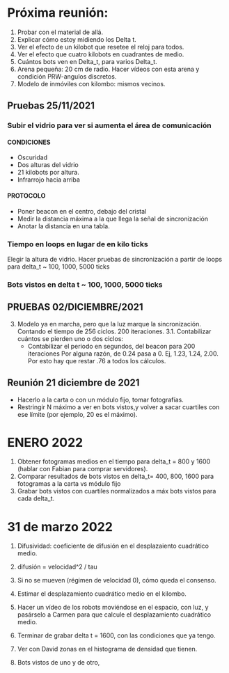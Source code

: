 # Próxima reunión:
1. Probar con el material de allá.
1. Explicar cómo estoy midiendo los Delta t.
2. Ver el efecto de un kilobot que resetee el reloj para todos.
3. Ver el efecto que cuatro kilobots en cuadrantes de medio.
4. Cuántos bots ven en Delta_t, para varios Delta_t.
5. Arena pequeña: 20 cm de radio. Hacer vídeos con esta arena y condición PRW-angulos discretos.
6. Modelo de inmóviles con kilombo: mismos vecinos.


## Pruebas 25/11/2021

### Subir el vidrio para ver si aumenta el área de comunicación


#### CONDICIONES

- Oscuridad
- Dos alturas del vidrio
- 21 kilobots por altura.
- Infrarrojo hacia arriba


#### PROTOCOLO
- Poner beacon en el centro, debajo del cristal
- Medir la distancia máxima a la que llega la señal de sincronización
- Anotar la distancia en una tabla.

### Tiempo en loops en lugar de en kilo ticks

Elegir la altura de vidrio.
Hacer pruebas de sincronización a partir de loops para delta_t ~ 100, 1000, 5000 ticks

### Bots vistos en delta t ~ 100, 1000, 5000 ticks




## PRUEBAS 02/DICIEMBRE/2021


3. Modelo ya en marcha, pero que la luz marque la sincronización. Contando el tiempo de 256 ciclos. 200 iteraciones.
   3.1. Contabilizar cuántos se pierden uno o dos ciclos:
   - Contabilizar el periodo en segundos, del beacon para 200 iteraciones
Por alguna razón, de 0.24 pasa a 0. Ej, 1.23, 1.24, 2.00. Por esto hay que restar .76 a todos los cálculos.



## Reunión 21 diciembre de 2021
- Hacerlo a la carta o con un módulo fijo, tomar fotografías.
- Restringir N máximo a ver en bots vistos,y volver a sacar cuartiles con ese límite (por ejemplo, 20 es el máximo).



# ENERO 2022


1. Obtener fotogramas medios en el tiempo para delta_t = 800 y 1600 (hablar con Fabian para comprar servidores).
2. Comparar resultados de bots vistos en delta_t= 400, 800, 1600 para fotogramas a la carta vs módulo fijo
3. Grabar bots vistos con cuartiles normalizados a máx bots vistos para cada delta_t.


# 31 de marzo 2022

1. Difusividad: coeficiente de difusión en el desplazaiento cuadrático medio.
2. difusión = velocidad^2 / tau
3. Si no se mueven (régimen de velocidad 0), cómo queda el consenso.
4. Estimar el desplazamiento cuadrático medio en el kilombo.

5. Hacer un vídeo de los robots moviéndose en el espacio, con luz, y pasárselo a Carmen para que calcule el desplazamiento cuadrático medio.

6. Terminar de grabar delta t = 1600, con las condiciones que ya tengo.
7. Ver con David zonas en el histograma de densidad que tienen.

8. Bots vistos de uno y de otro,
